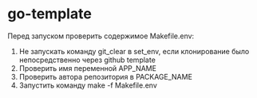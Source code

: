 # go-template

Перед запуском проверить содержимое Makefile.env:

1. Не запускать команду git_clear в set_env, если клонирование было непосредственно через github template
2. Проверить имя переменной APP_NAME
3. Проверить автора репозитория в PACKAGE_NAME
4. Запустить команду make -f Makefile.env

